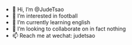 - 👋 Hi, I’m @JudeTsao
- 👀 I’m interested in football
- 🌱 I’m currently learning english
- 💞️ I’m looking to collaborate on in fact nothing
- 📫 Reach me at wechat: judetsao

<!---
JudeTsao/JudeTsao is a ✨ special ✨ repository because its `README.md` (this file) appears on your GitHub profile.
You can click the Preview link to take a look at your changes.
--->
